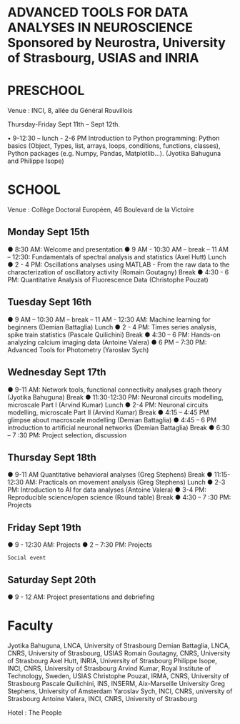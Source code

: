ADVANCED TOOLS FOR DATA ANALYSES IN NEUROSCIENCE
Sponsored by Neurostra, University of Strasbourg, USIAS and INRIA
===



# PRESCHOOL
Venue : INCI, 8, allée du Général Rouvillois 

Thursday-Friday Sept 11th – Sept 12th.

•	9-12:30 – lunch - 2-6 PM
Introduction to Python programming: Python basics (Object, Types, list, arrays, loops, conditions, functions, classes), Python packages (e.g. Numpy, Pandas, Matplotlib…). (Jyotika Bahuguna and Philippe Isope)

# SCHOOL
Venue : Collège Doctoral Européen, 46 Boulevard de la Victoire

## Monday Sept 15th

●	8:30 AM: Welcome and presentation
●	9 AM - 10:30 AM – break – 11 AM – 12:30: Fundamentals of spectral analysis and statistics (Axel Hutt)
	Lunch
●	2 - 4 PM: Oscillations analyses using MATLAB - From the raw data to the characterization of oscillatory activity (Romain Goutagny)
	Break
●	4:30 - 6 PM: Quantitative Analysis of Fluorescence Data (Christophe Pouzat)

## Tuesday Sept 16th

●	9 AM – 10:30 AM – break – 11 AM - 12:30 AM: Machine learning for beginners (Demian Battaglia)
Lunch
●	2 - 4 PM: Times series analysis, spike train statistics (Pascale Quilichini)
Break
●	4:30 – 6 PM: Hands-on analyzing calcium imaging data (Antoine Valera)
●	6 PM – 7:30 PM: Advanced Tools for Photometry (Yaroslav Sych)


## Wednesday Sept 17th

●	9-11 AM: Network tools, functional connectivity analyses graph theory (Jyotika Bahuguna)
Break
●	11:30-12:30 PM: Neuronal circuits modelling, microscale Part I (Arvind Kumar)
Lunch
●	2-4 PM: Neuronal circuits modelling, microscale Part II (Arvind Kumar)
Break
●	4:15 – 4:45 PM glimpse about macroscale modelling (Demian Battaglia)
●	4:45 – 6 PM introduction to artificial neuronal networks (Demian Battaglia)
Break
●	6:30 – 7 :30 PM: Project selection, discussion

## Thursday Sept 18th

●	9-11 AM Quantitative behavioral analyses (Greg Stephens)
Break
●	11:15-12:30 AM: Practicals on movement analysis (Greg Stephens)
Lunch
●	2-3 PM: Introduction to AI for data analyses (Antoine Valera)
●	3-4 PM: Reproducible science/open science (Round table)
Break
●	4:30 – 7 :30 PM: Projects

## Friday Sept 19th

●	9 - 12:30 AM: Projects
●	2 – 7:30 PM: Projects

	Social event 

## Saturday Sept 20th

●	9 - 12 AM: Project presentations and debriefing


# Faculty

Jyotika Bahuguna, LNCA, University of Strasbourg
Demian Battaglia, LNCA, CNRS, University of Strasbourg, USIAS
Romain Goutagny, CNRS, University of Strasbourg 
Axel Hutt, INRIA, University of Strasbourg
Philippe Isope, INCI, CNRS, University of Strasbourg 
Arvind Kumar, Royal Institute of Technology, Sweden, USIAS
Christophe Pouzat, IRMA, CNRS, University of Strasbourg 
Pascale Quilichini, INS, INSERM, Aix-Marseille University 
Greg Stephens, University of Amsterdam
Yaroslav Sych, INCI, CNRS, university of Strasbourg
Antoine Valera, INCI, CNRS, University of Strasbourg


Hotel : The People 
